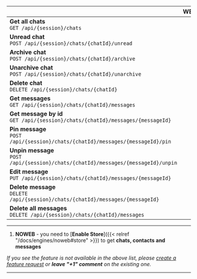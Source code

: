 |                                                                                        | WEBJS | NOWEB |
|----------------------------------------------------------------------------------------|:-----:|:-----:|
| **Get all chats** <br> `GET /api/{session}/chats`                                      |  ✔️   |  ✔️¹  |
| **Unread chat** <br> `POST /api/{session}/chats/{chatId}/unread`                       |  ✔️   |  ✔️¹  |
| **Archive chat** <br> `POST /api/{session}/chats/{chatId}/archive`                     |  ✔️   |  ✔️¹  |
| **Unarchive chat** <br> `POST /api/{session}/chats/{chatId}/unarchive`                 |  ✔️   |  ✔️¹  |
| **Delete chat** <br> `DELETE /api/{session}/chats/{chatId}`                            |  ✔️   |       |
| **Get messages** <br> `GET /api/{session}/chats/{chatId}/messages`                     |  ✔️   |  ✔️¹  |
| **Get message by id** <br> `GET /api/{session}/chats/{chatId}/messages/{messageId}`    |  ✔️   |  ✔️¹  |
| **Pin message** <br> `POST /api/{session}/chats/{chatId}/messages/{messageId}/pin`     |  ✔️   |  ✔️   |
| **Unpin message** <br> `POST /api/{session}/chats/{chatId}/messages/{messageId}/unpin` |  ✔️   |  ✔️   |
| **Edit message** <br> `PUT /api/{session}/chats/{chatId}/messages/{messageId}`         |  ✔️   |  ✔️   |
| **Delete message** <br> `DELETE /api/{session}/chats/{chatId}/messages/{messageId}`    |  ✔️   |  ✔️   |
| **Delete all messages** <br> `DELETE /api/{session}/chats/{chatId}/messages`           |  ✔️   |       |

****
1. **NOWEB** - you need to [**Enable Store**]({{< relref "/docs/engines/noweb#store" >}}) to get **chats, contacts and messages**

_If you see the feature is not available in the above list, please [create a feature request](https://github.com/devlikeapro/waha/issues/new/choose) or **leave "+1" comment** on the existing one._
****
